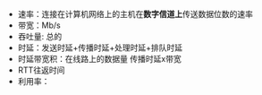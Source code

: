 + 速率：连接在计算机网络上的主机在**数字信道上**传送数据位数的速率
+ 带宽：Mb/s
+ 吞吐量: 总的
+ 时延：发送时延+传播时延+处理时延+排队时延
+ 时延带宽积：在线路上的数据量 传播时延x带宽
+ RTT往返时间
+ 利用率：